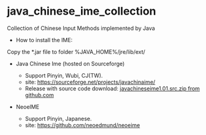 # java_chinese_ime_collection
Collection of Chinese Input Methods implemented by Java

* How to install the IME:

Copy the *.jar file to folder %JAVA_HOME%/jre/lib/ext/

* Java Chinese Ime (hosted on Sourceforge)
  * Support Pinyin, Wubi, CJ(TW).
  * site: https://sourceforge.net/projects/javachinaime/
  * Release with source code download: [javachineseime1.01.src.zip from github.com]( https://github.com/vincent7f/java_chinese_ime_collection/blob/master/javachineseime1.01.src.zip)

* NeoeIME
  * Support Pinyin, Japanese.
  * site: https://github.com/neoedmund/neoeime
